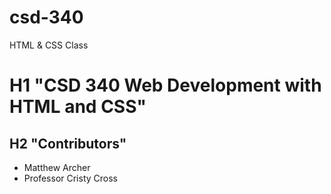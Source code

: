 # csd-340
HTML &amp; CSS Class
# H1 "CSD 340 Web Development with HTML and CSS"
## H2 "Contributors"
  * Matthew Archer
  * Professor Cristy Cross
